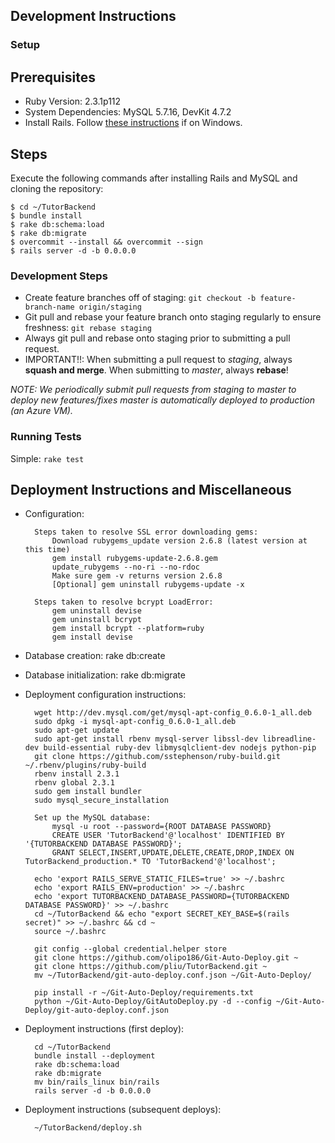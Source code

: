 ## Development Instructions

### Setup

## Prerequisites
* Ruby Version: 2.3.1p112
* System Dependencies: MySQL 5.7.16, DevKit 4.7.2
* Install Rails. Follow [these instructions](http://stackoverflow.com/questions/5996834/how-to-install-ruby-on-rails-with-mysql-and-get-it-working-a-step-by-step-guide) if on Windows.

## Steps
Execute the following commands after installing Rails and MySQL and cloning the repository:
```
$ cd ~/TutorBackend
$ bundle install
$ rake db:schema:load
$ rake db:migrate
$ overcommit --install && overcommit --sign
$ rails server -d -b 0.0.0.0
```

### Development Steps
* Create feature branches off of staging: `git checkout -b feature-branch-name origin/staging`
* Git pull and rebase your feature branch onto staging regularly to ensure freshness: `git rebase staging`
* Always git pull and rebase onto staging prior to submitting a pull request.
* IMPORTANT!!: When submitting a pull request to *staging*, always **squash and merge**. When submitting to *master*, always **rebase**!

*NOTE: We periodically submit pull requests from staging to master to deploy new features/fixes master is automatically deployed to production (an Azure VM).*

### Running Tests
Simple: `rake test`
        
## Deployment Instructions and Miscellaneous
* Configuration:

        Steps taken to resolve SSL error downloading gems:
            Download rubygems_update version 2.6.8 (latest version at this time)
            gem install rubygems-update-2.6.8.gem
            update_rubygems --no-ri --no-rdoc
            Make sure gem -v returns version 2.6.8
            [Optional] gem uninstall rubygems-update -x
            
        Steps taken to resolve bcrypt LoadError:
            gem uninstall devise
            gem uninstall bcrypt
            gem install bcrypt --platform=ruby
            gem install devise

* Database creation: rake db:create

* Database initialization: rake db:migrate

* Deployment configuration instructions:

        wget http://dev.mysql.com/get/mysql-apt-config_0.6.0-1_all.deb
        sudo dpkg -i mysql-apt-config_0.6.0-1_all.deb
        sudo apt-get update
        sudo apt-get install rbenv mysql-server libssl-dev libreadline-dev build-essential ruby-dev libmysqlclient-dev nodejs python-pip
        git clone https://github.com/sstephenson/ruby-build.git ~/.rbenv/plugins/ruby-build
        rbenv install 2.3.1
        rbenv global 2.3.1
        sudo gem install bundler
        sudo mysql_secure_installation
        
        Set up the MySQL database:
            mysql -u root --password={ROOT DATABASE PASSWORD}
            CREATE USER 'TutorBackend'@'localhost' IDENTIFIED BY '{TUTORBACKEND DATABASE PASSWORD}';
            GRANT SELECT,INSERT,UPDATE,DELETE,CREATE,DROP,INDEX ON TutorBackend_production.* TO 'TutorBackend'@'localhost';
 
        echo 'export RAILS_SERVE_STATIC_FILES=true' >> ~/.bashrc
        echo 'export RAILS_ENV=production' >> ~/.bashrc
        echo 'export TUTORBACKEND_DATABASE_PASSWORD={TUTORBACKEND DATABASE PASSWORD}' >> ~/.bashrc
        cd ~/TutorBackend && echo "export SECRET_KEY_BASE=$(rails secret)" >> ~/.bashrc && cd ~
        source ~/.bashrc
        
        git config --global credential.helper store
        git clone https://github.com/olipo186/Git-Auto-Deploy.git ~
        git clone https://github.com/pliu/TutorBackend.git ~
        mv ~/TutorBackend/git-auto-deploy.conf.json ~/Git-Auto-Deploy/
 
        pip install -r ~/Git-Auto-Deploy/requirements.txt
        python ~/Git-Auto-Deploy/GitAutoDeploy.py -d --config ~/Git-Auto-Deploy/git-auto-deploy.conf.json

* Deployment instructions (first deploy):

        cd ~/TutorBackend
        bundle install --deployment
        rake db:schema:load
        rake db:migrate
        mv bin/rails_linux bin/rails
        rails server -d -b 0.0.0.0

* Deployment instructions (subsequent deploys):

        ~/TutorBackend/deploy.sh
